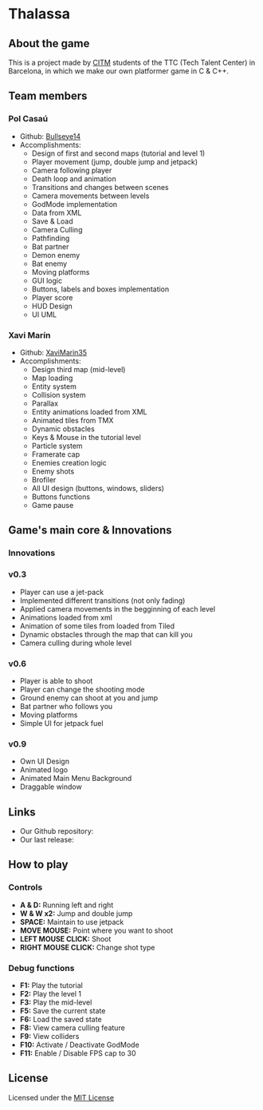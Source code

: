 # Thalassa

## About the game
This is a project made by [CITM](https://www.citm.upc.edu/) students of the TTC (Tech Talent Center) in Barcelona, in which we make our own platformer game in C & C++.

## Team members
### Pol Casaú 
- Github: [Bullseye14](https://github.com/Bullseye14)
- Accomplishments:
	- Design of first and second maps (tutorial and level 1)
	- Player movement (jump, double jump and jetpack)
	- Camera following player
	- Death loop and animation
	- Transitions and changes between scenes
	- Camera movements between levels
	- GodMode implementation
	- Data from XML
	- Save & Load
	- Camera Culling
	- Pathfinding
	- Bat partner
	- Demon enemy
	- Bat enemy
	- Moving platforms
	- GUI logic
	- Buttons, labels and boxes implementation
	- Player score
	- HUD Design
	- UI UML
	
### Xavi Marín

- Github: [XaviMarin35](https://github.com/xavimarin35)
- Accomplishments:
	- Design third map (mid-level)
	- Map loading
	- Entity system
	- Collision system
	- Parallax
	- Entity animations loaded from XML
	- Animated tiles from TMX
	- Dynamic obstacles
	- Keys & Mouse in the tutorial level
	- Particle system
	- Framerate cap
	- Enemies creation logic
	- Enemy shots
	- Brofiler
	- All UI design (buttons, windows, sliders)
	- Buttons functions
	- Game pause
	
## Game's main core & Innovations

### Innovations

### v0.3
- Player can use a jet-pack
- Implemented different transitions (not only fading)
- Applied camera movements in the begginning of each level
- Animations loaded from xml
- Animation of some tiles from loaded from Tiled
- Dynamic obstacles through the map that can kill you
- Camera culling during whole level

### v0.6
- Player is able to shoot
- Player can change the shooting mode
- Ground enemy can shoot at you and jump
- Bat partner who follows you
- Moving platforms
- Simple UI for jetpack fuel

### v0.9
- Own UI Design
- Animated logo
- Animated Main Menu Background
- Draggable window

## Links
- Our Github repository: 
- Our last release:

## How to play
### Controls

- **A & D:** 	Running left and right
- **W & W x2:** 	Jump and double jump
- **SPACE:** 	Maintain to use jetpack
- **MOVE MOUSE:** Point where you want to shoot
- **LEFT MOUSE CLICK:**   Shoot
- **RIGHT MOUSE CLICK:** Change shot type

### Debug functions

- **F1:** Play the tutorial
- **F2:** Play the level 1
- **F3:** Play the mid-level
- **F5:** Save the current state
- **F6:** Load the saved state
- **F8:** View camera culling feature
- **F9:** View colliders 
- **F10:** Activate / Deactivate GodMode
- **F11:** Enable / Disable FPS cap to 30 

## License
Licensed under the [MIT License](https://github.com/xavimarin35/Thalassa/blob/master/LICENSE)
